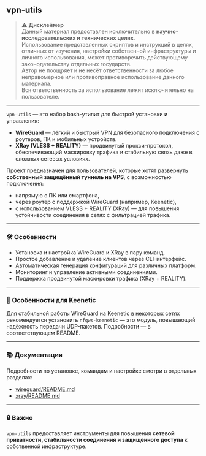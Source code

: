 ## vpn-utils

> ⚠️ **Дисклеймер**  
> Данный материал предоставлен исключительно в **научно-исследовательских и технических целях**.  
> Использование представленных скриптов и инструкций в целях, отличных от изучения, настройки собственной инфраструктуры и личного использования, может противоречить действующему законодательству отдельных государств.  
> Автор не поощряет и не несёт ответственности за любое неправомерное или противоправное использование данного материала.  
> Вся ответственность за использование лежит исключительно на пользователе.

---

`vpn-utils` — это набор bash-утилит для быстрой установки и управления:

- **WireGuard** — лёгкий и быстрый VPN для безопасного подключения с роутеров, ПК и мобильных устройств.
- **XRay (VLESS + REALITY)** — продвинутый прокси-протокол, обеспечивающий маскировку трафика и стабильную связь даже в сложных сетевых условиях.

Проект предназначен для пользователей, которые хотят развернуть **собственный защищённый туннель на VPS**, с возможностью подключения:

- напрямую с ПК или смартфона,
- через роутер с поддержкой WireGuard (например, Keenetic),
- с использованием VLESS + REALITY (XRay) — для повышения устойчивости соединения в сетях с фильтрацией трафика.

---

### 🛠 Особенности

- Установка и настройка WireGuard и XRay в пару команд.
- Простое добавление и удаление клиентов через CLI-интерфейс.
- Автоматическая генерация конфигураций для различных платформ.
- Мониторинг и управление активными соединениями.
- Поддержка продвинутой маскировки трафика (XRay + REALITY).

---

### 📌 Особенности для Keenetic

Для стабильной работы WireGuard на Keenetic в некоторых сетях рекомендуется установить `nfqws-keenetic` — это модуль, повышающий надёжность передачи UDP-пакетов. Подробности — в соответствующем README.

---

### 📚 Документация

Подробности по установке, командам и настройке смотри в отдельных разделах:

- [wireguard/README.md](./wireguard/README.md)
- [xray/README.md](./xray/README.md)

---

### 🔒 Важно

`vpn-utils` предоставляет инструменты для повышения **сетевой приватности, стабильности соединения и защищённого доступа** к собственной инфраструктуре.  

